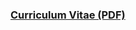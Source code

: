 ### [Curriculum Vitae (PDF)](https://www.dropbox.com/scl/fi/96tuepxojdknt8pgrwv7k/BingHe_CV.pdf?rlkey=u615gxgamw33uuhjfn4y8ppjk&dl=0)